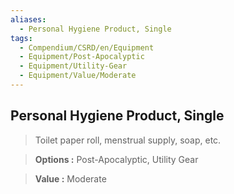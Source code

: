 ```yaml
---
aliases:
  - Personal Hygiene Product, Single
tags:
  - Compendium/CSRD/en/Equipment
  - Equipment/Post-Apocalyptic
  - Equipment/Utility-Gear
  - Equipment/Value/Moderate
---
```

  
    
## Personal Hygiene Product, Single    
    
>Toilet paper roll, menstrual supply, soap, etc.    
> **Options :** Post-Apocalyptic, Utility Gear    
> **Value :** Moderate